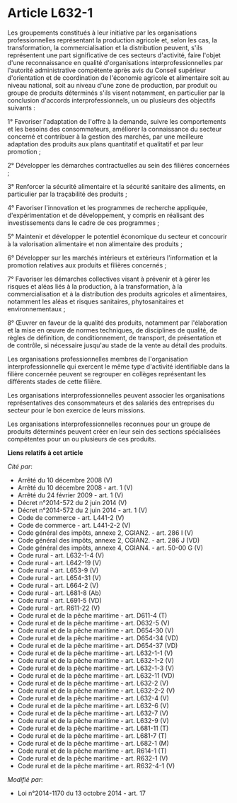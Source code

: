 # Article L632-1

Les groupements constitués à leur initiative par les organisations professionnelles                        représentant la
production agricole et, selon les cas, la transformation, la commercialisation et la distribution peuvent, s'ils représentent
une part significative de ces secteurs d'activité, faire l'objet d'une reconnaissance en qualité d'organisations
interprofessionnelles par l'autorité administrative compétente après avis du Conseil supérieur d'orientation et de
coordination de l'économie agricole et alimentaire soit au niveau national, soit au niveau d'une zone de production, par
produit ou groupe de produits déterminés s'ils visent notamment, en particulier par la conclusion d'accords
interprofessionnels, un ou plusieurs des objectifs suivants : 

1° Favoriser l'adaptation de l'offre à la demande, suivre les comportements et les besoins des consommateurs, améliorer la
connaissance du secteur concerné et contribuer à la gestion des marchés, par une meilleure adaptation des produits aux plans
quantitatif et qualitatif et par leur promotion ; 

2° Développer les démarches contractuelles au sein des filières concernées ; 

3° Renforcer la sécurité alimentaire et la sécurité sanitaire des aliments, en particulier par la traçabilité des produits ; 

4° Favoriser l'innovation et les programmes de recherche appliquée, d'expérimentation et de développement, y compris en
réalisant des investissements dans le cadre de ces programmes ; 

5° Maintenir et développer le potentiel économique du secteur et concourir à la valorisation alimentaire et non alimentaire
des produits ; 

6° Développer sur les marchés intérieurs et extérieurs l'information et la promotion relatives aux produits et filières
concernés ; 

7° Favoriser les démarches collectives visant à prévenir et à gérer les risques et aléas liés à la production, à la
transformation, à la commercialisation et à la distribution des produits agricoles et alimentaires, notamment les aléas et
risques sanitaires, phytosanitaires et environnementaux ; 

8° Œuvrer en faveur de la qualité des produits, notamment par l'élaboration et la mise en œuvre de normes techniques, de
disciplines de qualité, de règles de définition, de conditionnement, de transport, de présentation et de contrôle, si
nécessaire jusqu'au stade de la vente au détail des produits. 

Les organisations professionnelles membres de l'organisation interprofessionnelle qui exercent le même type d'activité
identifiable dans la filière concernée peuvent se regrouper en collèges représentant les différents stades de cette filière. 

Les organisations interprofessionnelles peuvent associer les organisations représentatives des consommateurs et des salariés
des entreprises du secteur pour le bon exercice de leurs missions. 

Les organisations interprofessionnelles reconnues pour un groupe de produits déterminés peuvent créer en leur sein des
sections spécialisées compétentes pour un ou plusieurs de ces produits.

**Liens relatifs à cet article**

_Cité par_:

  - Arrêté du 10 décembre 2008 (V)
  - Arrêté du 10 décembre 2008 - art. 1 (V)
  - Arrêté du 24 février 2009 - art. 1 (V)
  - Décret n°2014-572 du 2 juin 2014 (V)
  - Décret n°2014-572 du 2 juin 2014 - art. 1 (V)
  - Code de commerce - art. L441-2 (V)
  - Code de commerce - art. L441-2-2 (V)
  - Code général des impôts, annexe 2, CGIAN2. - art. 286 I (V)
  - Code général des impôts, annexe 2, CGIAN2. - art. 286 J (VD)
  - Code général des impôts, annexe 4, CGIAN4. - art. 50-00 G (V)
  - Code rural - art. L632-1-4 (V)
  - Code rural - art. L642-19 (V)
  - Code rural - art. L653-9 (V)
  - Code rural - art. L654-31 (V)
  - Code rural - art. L664-2 (V)
  - Code rural - art. L681-8 (Ab)
  - Code rural - art. L691-5 (VD)
  - Code rural - art. R611-22 (V)
  - Code rural et de la pêche maritime - art. D611-4 (T)
  - Code rural et de la pêche maritime - art. D632-5 (V)
  - Code rural et de la pêche maritime - art. D654-30 (V)
  - Code rural et de la pêche maritime - art. D654-34 (VD)
  - Code rural et de la pêche maritime - art. D654-37 (VD)
  - Code rural et de la pêche maritime - art. L632-1-1 (V)
  - Code rural et de la pêche maritime - art. L632-1-2 (V)
  - Code rural et de la pêche maritime - art. L632-1-3 (V)
  - Code rural et de la pêche maritime - art. L632-11 (VD)
  - Code rural et de la pêche maritime - art. L632-2 (V)
  - Code rural et de la pêche maritime - art. L632-2-2 (V)
  - Code rural et de la pêche maritime - art. L632-4 (V)
  - Code rural et de la pêche maritime - art. L632-6 (V)
  - Code rural et de la pêche maritime - art. L632-7 (V)
  - Code rural et de la pêche maritime - art. L632-9 (V)
  - Code rural et de la pêche maritime - art. L681-11 (T)
  - Code rural et de la pêche maritime - art. L681-7 (T)
  - Code rural et de la pêche maritime - art. L682-1 (M)
  - Code rural et de la pêche maritime - art. R614-1 (T)
  - Code rural et de la pêche maritime - art. R632-1 (V)
  - Code rural et de la pêche maritime - art. R632-4-1 (V)

_Modifié par_:

  - Loi n°2014-1170 du 13 octobre 2014 - art. 17
